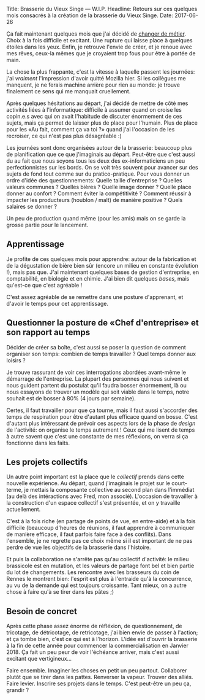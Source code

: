 Title: Brasserie du Vieux Singe — W.I.P.
Headline: Retours sur ces quelques mois consacrés à la création de la brasserie du Vieux Singe.
Date: 2017-06-26

Ça fait maintenant quelques mois que j'ai décidé de [changer de métier](https://www.vieuxsinge.com). Choix à la fois difficile et excitant. Une rupture qui laisse place à quelques étoiles dans les yeux. Enfin, je retrouve l'envie de créer, et je renoue avec mes rêves, ceux-la mêmes que je croyaient trop fous pour être à portée de main.

La chose la plus frappante, c'est la vitesse à laquelle passent les journées: j'ai *vraiment* l'impression d'avoir quitté Mozilla hier. Si les collègues me
manquent, je ne ferais machine arrière pour rien au monde: je trouve finalement ce sens qui me manquait cruellement.

Après quelques hésitations au départ, j'ai décidé de mettre de côté mes activités liées à l'informatique: difficile à assumer quand on croise les copin.e.s avec qui on avait l'habitude de discuter énormement de ces sujets, mais ça permet de laisser plus de place pour l'humain. Plus de place pour les «Au fait, comment ça va toi ?» quand j'ai l'occasion de les recroiser, ce qui n'est pas plus désagréable :)

Les journées sont donc organisées autour de la brasserie: beaucoup plus de planification que ce que j'imaginais au départ. Peut-être que c'est aussi du au fait que nous soyons tous les deux des ex-informaticiens un peu perfectionnistes sur les bords. On se voit très souvent pour avancer sur des sujets de fond tout comme sur du pratico-pratique. Pour vous donner un ordre d'idée des questionnements: Quelle taille d'entreprise ? Quelles valeurs communes ? Quelles bières ? Quelle image donner ? Quelle place donner au confort ? Comment éviter la compétitivité ? Comment réussir à impacter les producteurs (houblon / malt) de manière positive ? Quels salaires se donner ?

Un peu de production quand même (pour les amis) mais on se garde la grosse partie pour le lancement.

## Apprentissage

Je profite de ces quelques mois pour apprendre: autour de la fabrication et de la dégustation de bière bien sûr (encore un milieu en constante évolution !), mais pas que. J'ai maintenant quelques bases de gestion d'entreprise, en comptabilité, en biologie et en chimie. J'ai bien dit quelques *bases*, mais qu'est-ce que c'est agréable !

C'est assez agréable de se remettre dans une posture d'apprenant, et d'avoir le temps pour cet apprentissage.

## Questionner la posture de «Chef d'entreprise» et son rapport au temps

Décider de créer sa boîte, c'est aussi se poser la question de comment organiser son temps: combien de temps travailler ? Quel temps donner aux loisirs ?

Je trouve rassurant de voir ces interrogations abordées avant-même le démarrage de l'entreprise. La plupart des personnes qui nous suivent et nous guident partent du postulat qu'il faudra bosser énormement, là ou nous essayons de trouver un modèle qui soit viable dans le temps, notre souhait est de bosser à 80% (4 jours par semaine).

Certes, il faut travailler pour que ça tourne, mais il faut aussi s'accorder des temps de respiration pour être d'autant plus efficace quand on bosse. C'est d'autant plus intéressant de prévoir ces aspects lors de la phase de *design* de l'activité: on organise le temps autrement ! Ceux qui me lisent de temps à autre savent que c'est une constante de mes réflexions, on verra si ça fonctionne dans les faits.

## Les projets collectifs

Un autre point important est la place que le *collectif* prends dans cette nouvelle expérience. Au départ, quand j'imaginais le projet sur le court-terme, je mettais la composante collective au second plan dans l'immédiat (au delà des intéractions avec Fred, mon associé). L'occasion de travailler à la construction d'un espace collectif s'est présentée, et on y travaille actuellement.

C'est à la fois riche (en partage de points de vue, en entre-aide) et à la fois difficile (beaucoup d'heures de réunions, il faut apprendre à communiquer de manière efficace, il faut parfois faire face à des conflits). Dans l'ensemble, je ne regrette pas ce choix même si il est important de ne pas perdre de vue les objectifs de la brasserie dans l'histoire.

Et puis la collaboration ne s'arrête pas qu'au collectif d'activité: le milieu brassicole est en mutation, et les valeurs de partage font bel et bien partie du lot de changements. Les rencontre avec les brasseurs du coin de Rennes le montrent bien: l'esprit est plus à l'entraide qu'à la concurrence, au vu de la demande qui est toujours croissante. Tant mieux, on a autre chose à faire qu'à se tirer dans les pâtes ;)

## Besoin de concret

Après cette phase assez énorme de réfléxion, de questionnement, de tricotage, de détricotage, de retricotage, j'ai bien envie de passer à l'action; et ça tombe bien, c'est ce qui est à l'horizon. L'idée est d'ouvrir la brasserie à la fin de cette année pour commencer la commercialisation en Janvier 2018. Ça fait un peu peur de voir l'échéance arriver, mais c'est aussi excitant que vertigineux…

Faire ensemble. Imaginer les choses en petit un peu partout. Collaborer plutôt que se tirer dans les pattes. Renverser la vapeur. Trouver des alliés. Faire levier. Inscrire ses projets dans le temps. C'est peut-être un peu ça, grandir ?
